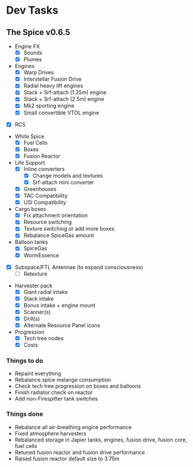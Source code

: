 # Dev Tasks
## The Spice v0.6.5

* Engine FX
  * [x] Sounds
  * [x] Plumes
* Engines
  * [x] Warp Drives
  * [x] Interstellar Fusion Drive
  * [x] Radial heavy lift engines
  * [x] Stack + Srf-attach (1.25m) engine
  * [x] Stack + Srf-attach (2.5m) engine
  * [x] Mk2 sporting engine
  * [x] Small convertible VTOL engine
* [x] RCS
* White Spice
  * [x] Fuel Cells
  * [x] Boxes
  * [x] Fusion Reactor
* Life Support
  * [x] Inline converters
    * [x] Change models and textures
    * [x] Srf-attach mini converter
  * [x] Greenhouses
  * [x] TAC Compatibility
  * [x] USI Compatibility
* Cargo boxes
  * [x] Fix attachment orientation
  * [x] Resource switching
  * [x] Texture switching or add more boxes
  * [x] Rebalance SpiceGas amount
* Balloon tanks
  * [x] SpiceGas
  * [x] WormEssence
* [x] Subspace/FTL Antennae (to expand consciousness)
  * [ ] Retexture
* Harvester pack
  * [x] Giant radial intake
  * [x] Stack intake
  * [x] Bonus intake + engine mount
  * [x] Scanner(s)
  * [x] Drill(s)
  * [x] Alternate Resource Panel icons
* Progression
  * [x] Tech tree nodes
  * [x] Costs

### Things to do
* Repaint everything
* Rebalance spice melange consumption
* Check tech tree progression on boxes and balloons
* Finish radiator check on reactor
* Add non-Firespitter tank switches
  
### Things done
* Rebalance all air-breathing engine performance
* Fixed atmosphere harvesters
* Rebalanced storage in Japier tanks, engines, fusion drive, fusion core, fuel cells
* Retuned fusion reactor and fusion drive performance
* Raised fusion reactor default size to 3.75m